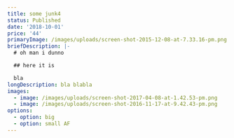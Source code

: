 ```yaml
---
title: some junk4
status: Published
date: '2018-10-01'
price: '44'
primaryImage: /images/uploads/screen-shot-2015-12-08-at-7.33.16-pm.png
briefDescription: |-
  # oh man i dunno

  ## here it is

  bla
longDescription: bla blabla
images:
  - image: /images/uploads/screen-shot-2017-04-08-at-1.42.53-pm.png
  - image: /images/uploads/screen-shot-2016-11-17-at-9.42.43-pm.png
options:
  - option: big
  - option: small AF
---
```


